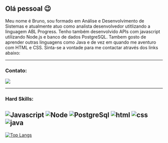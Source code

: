 ## Olá pessoal :wink:

Meu nome é Bruno, sou formado em Análise e Desenvolvimento de Sistemas e atualmente atuo como analista desenvolvedor utitlizando a linguagem ABL Progress. Tenho também desenvolvido APIs com javascript utilizando Node.js e banco de dados PostgreSQL. Tambem gosto de aprender outras linguagens como Java e de vez em quando me aventuro com HTML e CSS.
Sinta-se a vontade para me contactar através dos links abaixo:

---
### Contato:

[![](https://img.shields.io/badge/LinkedIn-0077B5?style=for-the-badge&logo=linkedin&logoColor=white)](https://www.linkedin.com/in/bruno-pilla/)

---
### Hard Skills:

![Javascript](https://img.shields.io/badge/JavaScript-323330?style=for-the-badge&logo=javascript&logoColor=F7DF1E) ![Node](https://img.shields.io/badge/Node.js-339933?style=for-the-badge&logo=nodedotjs&logoColor=white) ![PostgreSql](https://img.shields.io/badge/PostgreSQL-316192?style=for-the-badge&logo=postgresql&logoColor=white) ![html](https://img.shields.io/badge/HTML5-E34F26?style=for-the-badge&logo=html5&logoColor=white) ![css](https://img.shields.io/badge/CSS3-1572B6?style=for-the-badge&logo=css3&logoColor=white) ![java](https://img.shields.io/badge/Java-ED8B00?style=for-the-badge&logo=java&logoColor=white)
---
[![Top Langs](https://github-readme-stats.vercel.app/api/top-langs/?username=brunopilla&layout=compact)](https://github.com/brunopilla/github-readme-stats)

